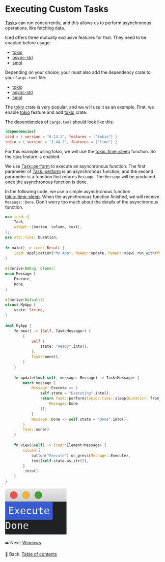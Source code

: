 # Executing Custom Tasks

[Tasks](https://docs.rs/iced/0.12.1/iced/struct.Command.html) can run concurrently, and this allows us to perform asynchronous operations, like fetching data.

Iced offers three mutually exclusive features for that. They need to be enabled before usage:
- [tokio](https://docs.rs/crate/iced/0.12.1/features#tokio)
- [async-std](https://docs.rs/crate/iced/0.12.1/features#async-std)
- [smol](https://docs.rs/crate/iced/0.12.1/features#smol).

Depending on your choice, your must also add the dependency crate to your `Cargo.toml` file:
- [tokio](https://crates.io/crates/tokio)
- [async-std](https://crates.io/crates/async-std)
- [smol](https://crates.io/crates/smol)

The [tokio](https://crates.io/crates/tokio) crate is very popular, and we will use it as an example.
First, we enable [tokio](https://docs.rs/crate/iced/0.12.1/features#tokio) feature and add [tokio](https://crates.io/crates/tokio) crate.

The dependencies of `Cargo.toml` should look like this:

```toml
[dependencies]
iced = { version = "0.13.1", features = ["tokio"] }
tokio = { version = "1.44.2", features = ["time"] }
```

For this example using tokio, we will use the [tokio::time::sleep](https://docs.rs/tokio/latest/tokio/time/fn.sleep.html) function. So the `time` feature is enabled.

We use [Task::perform](https://docs.rs/iced/0.13.1/iced/struct.Task.html#method.perform) to execute an asynchronous function. The first parameter of [Task::perform](https://docs.rs/iced/0.13.1/iced/struct.Task.html#method.perform) is an asynchronous function, and the second parameter is a function that returns `Message`. The `Message` will be produced once the asynchronous function is done.

In the following code, we use a simple asynchronous function [tokio::time::sleep](https://docs.rs/tokio/latest/tokio/time/fn.sleep.html). When the asynchronous function finished, we will receive `Message::Done`. Don't worry too much about the details of the asynchronous function.

```rust
use iced::{
    Task,
    widget::{button, column, text},
};
use std::time::Duration;

fn main() -> iced::Result {
    iced::application("My App", MyApp::update, MyApp::view).run_with(MyApp::new)
}

#[derive(Debug, Clone)]
enum Message {
    Execute,
    Done,
}

#[derive(Default)]
struct MyApp {
    state: String,
}

impl MyApp {
    fn new() -> (Self, Task<Message>) {
        (
            Self {
                state: "Ready".into(),
            },
            Task::none(),
        )
    }

    fn update(&mut self, message: Message) -> Task<Message> {
        match message {
            Message::Execute => {
                self.state = "Executing".into();
                return Task::perform(tokio::time::sleep(Duration::from_secs(1)), |_| {
                    Message::Done
                });
            }
            Message::Done => self.state = "Done".into(),
        }
        Task::none()
    }

    fn view(&self) -> iced::Element<Message> {
        column![
            button("Execute").on_press(Message::Execute),
            text(self.state.as_str()),
        ]
        .into()
    }
}
```

![Executing custom tasks](./pic/executing_custom_tasks.png)

:arrow_right:  Next: [Windows](./windows.md)

:blue_book: Back: [Table of contents](./../README.md)
